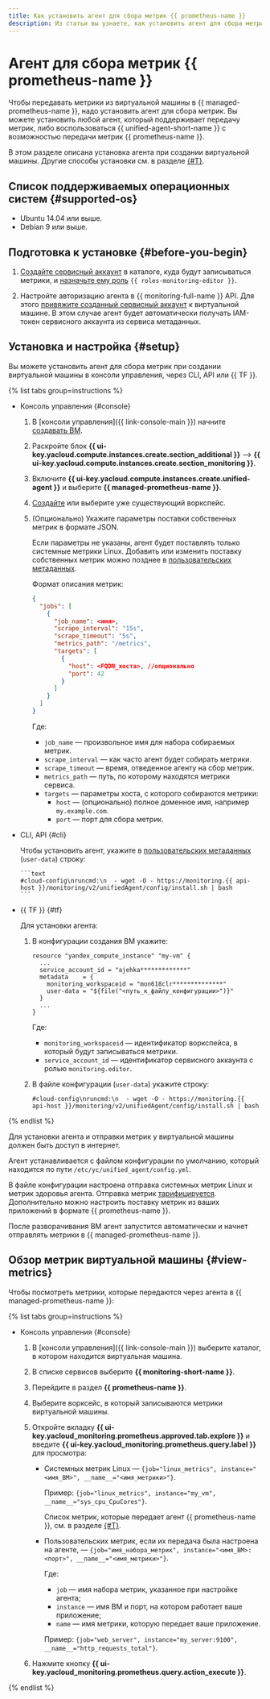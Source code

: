 ```yaml
---
title: Как установить агент для сбора метрик {{ prometheus-name }}
description: Из статьи вы узнаете, как установить агент для сбора метрик {{ prometheus-name }} при создании виртуальной машины и посмотреть собранные метрики.
---
```


# Агент для сбора метрик {{ prometheus-name }}

Чтобы передавать метрики из виртуальной машины в {{ managed-prometheus-name }}, надо установить агент для сбора метрик. Вы можете установить любой агент, который поддерживает передачу метрик, либо воспользоваться {{ unified-agent-short-name }} с возможностью передачи метрик {{ prometheus-name }}. 

В этом разделе описана установка агента при создании виртуальной машины. Другие способы установки см. в разделе [{#T}](../../../concepts/data-collection/unified-agent/installation.md).

## Список поддерживаемых операционных систем {#supported-os}

- Ubuntu 14.04 или выше.
- Debian 9 или выше.

## Подготовка к установке {#before-you-begin}

1. [Создайте сервисный аккаунт](../../../../iam/operations/sa/create.md) в каталоге, куда будут записываться метрики, и [назначьте ему роль](../../../../iam/operations/sa/assign-role-for-sa.md) `{{ roles-monitoring-editor }}`.

1. Настройте авторизацию агента в {{ monitoring-full-name }} API. Для этого [привяжите созданный сервисный аккаунт](../../../../compute/operations/vm-connect/auth-inside-vm.md#link-sa-with-instance) к виртуальной машине. В этом случае агент будет автоматически получать IAM-токен сервисного аккаунта из сервиса метаданных.

## Установка и настройка {#setup}

Вы можете установить агент для сбора метрик при создании виртуальной машины в консоли управления, через CLI, API или {{ TF }}.

{% list tabs group=instructions %}

- Консоль управления {#console}
  
  1. В [консоли управления]({{ link-console-main }}) начните [создавать ВМ](../../../../compute/operations/vm-create/create-linux-vm.md).
  1. Раскройте блок **{{ ui-key.yacloud.compute.instances.create.section_additional }}** ⟶ **{{ ui-key.yacloud.compute.instances.create.section_monitoring }}**.
  1. Включите **{{ ui-key.yacloud.compute.instances.create.unified-agent }}** и выберите **{{ managed-prometheus-name }}**.
  1. [Создайте](../index.md#access) или выберите уже существующий воркспейс.
  1. (Опционально) Укажите параметры поставки собственных метрик в формате JSON.

      Если параметры не указаны, агент будет поставлять только системные метрики Linux. Добавить или изменить поставку собственных метрик можно позднее в [пользовательских метаданных](../../../../compute/concepts/vm-metadata.md#how-to-send-metadata).
    
      Формат описания метрик:

      ```json
      {
        "jobs": [
          {
            "job_name": <имя>,
            "scrape_interval": "15s",
            "scrape_timeout": "5s",
            "metrics_path": "/metrics",
            "targets": [
              {
                "host": <FQDN_хоста>, //опционально
                "port": 42
              }
            ]
          }
        ]
      }
      ```

      Где:
      - `job_name` — произвольное имя для набора собираемых метрик.
      - `scrape_interval` — как часто агент будет собирать метрики.
      - `scrape_timeout` — время, отведенное агенту на сбор метрик.
      - `metrics_path` — путь, по которому находятся метрики сервиса.
      - `targets` — параметры хоста, с которого собираются метрики:
        - `host` — (опционально) полное доменное имя, например `my.example.com`.
        - `port` — порт для сбора метрик.

- CLI, API {#cli}
  
    Чтобы установить агент, укажите в [пользовательских метаданных](../../../../compute/concepts/vm-metadata.md#how-to-send-metadata) (`user-data`) строку:

    
      ```text
      #cloud-config\nruncmd:\n  - wget -O - https://monitoring.{{ api-host }}/monitoring/v2/unifiedAgent/config/install.sh | bash
      ```



- {{ TF }} {#tf}

  Для установки агента:
  
  1. В конфигурации создания ВМ укажите:

      ```hcl
      resource "yandex_compute_instance" "my-vm" {
        ...
        service_account_id = "ajehka*************"
        metadata    = {
          monitoring_workspaceid = "mon618clr**************"
          user-data = "${file("<путь_к_файлу_конфигурации>")}"
        }
        ...
      }

      ```

      Где:
      * `monitoring_workspaceid` — идентификатор воркспейса, в который будут записываться метрики.
      * `service_account_id` — идентификатор сервисного аккаунта с ролью `monitoring.editor`.

  1. В файле конфигурации (`user-data`) укажите строку:

      
      ```text
      #cloud-config\nruncmd:\n  - wget -O - https://monitoring.{{ api-host }}/monitoring/v2/unifiedAgent/config/install.sh | bash
      ```



{% endlist %}

Для установки агента и отправки метрик у виртуальной машины должен быть доступ в интернет.

Агент устанавливается с файлом конфигурации по умолчанию, который находится по пути `/etc/yc/unified_agent/config.yml`.

В файле конфигурации настроена отправка системных метрик Linux и метрик здоровья агента. Отправка метрик [тарифицируется](../../../pricing.md). Дополнительно можно настроить поставку метрик из ваших приложений в формате {{ prometheus-name }}.


После разворачивания ВМ агент запустится автоматически и начнет отправлять метрики в {{ managed-prometheus-name }}.


## Обзор метрик виртуальной машины {#view-metrics}

Чтобы посмотреть метрики, которые передаются через агента в {{ managed-prometheus-name }}:

{% list tabs group=instructions %}

- Консоль управления {#console}

  1. В [консоли управления]({{ link-console-main }}) выберите каталог, в котором находится виртуальная машина.
  1. В списке сервисов выберите **{{ monitoring-short-name }}**.
  1. Перейдите в раздел **{{ prometheus-name }}**.
  1. Выберите ворксейс, в который записываются метрики виртуальной машины.
  1. Откройте вкладку **{{ ui-key.yacloud_monitoring.prometheus.approved.tab.explore }}** и введите **{{ ui-key.yacloud_monitoring.prometheus.query.label }}** для просмотра:
     
     * Системных метрик Linux — `{job="linux_metrics", instance="<имя_ВМ>", __name__="<имя_метрики>"}`.

        Пример: `{job="linux_metrics", instance="my_vm", __name__="sys_cpu_CpuCores"}`.

        Список метрик, которые передает агент {{ prometheus-name }}, см. в разделе [{#T}](../../../metrics-ref/unifiedagent-ref.md).
     
     * Пользовательских метрик, если их передача была настроена на агенте, — `{job="имя_набора_метрик", instance="<имя_ВМ>:<порт>", __name__="<имя_метрики>"}`.

        Где:
         * `job` — имя набора метрик, указанное при настройке агента;
         * `instance` — имя ВМ и порт, на котором работает ваше приложение;
         * `name` — имя метрики, которую передает ваше приложение.

         Пример: `{job="web_server", instance="my_server:9100", __name__="http_requests_total"}`.
  1. Нажмите кнопку **{{ ui-key.yacloud_monitoring.prometheus.query.action_execute }}**.

{% endlist %}